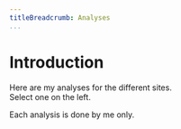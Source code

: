 ```yaml
---
titleBreadcrumb: Analyses
...
```

Introduction
===============================

Here are my analyses for the different sites.  
Select one on the left.

Each analysis is done by me only.

